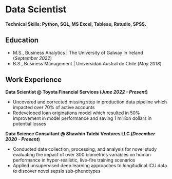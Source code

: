 # Data Scientist

#### Technical Skills: Python, SQL, MS Excel, Tableau, Rstudio, SPSS.

## Education						       		
- M.S., Business Analytics	| The University of Galway in Ireland (_September 2022_)	 			        		
- B.S., Business Management | Universidad Austral de Chile (_May 2018_)

## Work Experience
**Data Scientist @ Toyota Financial Services (_June 2022 - Present_)**
- Uncovered and corrected missing step in production data pipeline which impacted over 70% of active accounts
- Redeveloped loan originations model which resulted in 50% improvement in model performance and saving 1 million dollars in potential losses

**Data Science Consultant @ Shawhin Talebi Ventures LLC (_December 2020 - Present_)**
- Conducted data collection, processing, and analysis for novel study evaluating the impact of over 300 biometrics variables on human performance in hyper-realistic, live-fire training scenarios
- Applied unsupervised deep learning approaches to longitudinal ICU data to discover novel sepsis sub-phenotypes
